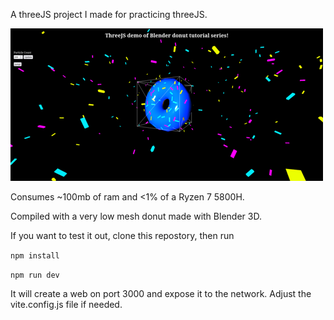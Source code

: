 A threeJS project I made for practicing threeJS.

![snapshot](threejs-demo-snapshot.png)

Consumes ~100mb of ram and <1% of a Ryzen 7 5800H.

Compiled with a very low mesh donut made with Blender 3D.

If you want to test it out, clone this repostory, then run

`npm install`

`npm run dev`

It will create a web on port 3000 and expose it to the network. Adjust the vite.config.js file if needed.